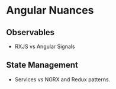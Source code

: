 # Angular Nuances

## Observables

- RXJS vs Angular Signals

## State Management

- Services vs NGRX and Redux patterns.
